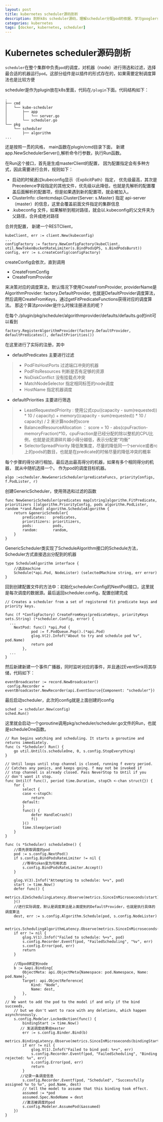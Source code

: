 ```yaml
---
layout: post
title: kubernetes scheduler源码剖析
description: 剖析k8s scheduler源码，理解scheduler分配pod的依据，学习googlers写代码时使用的设计模式和考虑的方面
categories: kubernetes
tags: [docker, kubernetes, scheduler]
---
```



# Kubernetes scheduler源码剖析


`scheduler`在整个集群中负责`pod`的调度，对机器（node）进行筛选和过滤，选择最合适的机器运行`pod`。这部分组件是以插件的形式存在的，如果需要定制调度算法也是比较方便

scheduler是作为plugin放在k8s里面，代码在`/plugin`下面。代码结构如下：

```
.
├── cmd
│   └── kube-scheduler
│       ├── app
│       │   └── server.go
│       └── scheduler.go
└── pkg  
    └── scheduler
        ├── algorithm
...
```

还是按照一贯的风格， main函数在plugin/cmd目录下面， 新建app.NewSchedulerServer(),解析命令行参数，执行Run函数。

在Run这个接口，首先是生成masterClient的配置， 因为配置指定会有多种方式，因此需要进行合并，规则如下：

* 启动的时候通过kubeconfig显示（ExplicitPath）指定， 优先级最高，其次是Precedence字段指定的其他文件，优先级以此降低，也就是先解析的配置覆盖后面解析的配置项，但是如果遇到新的配置项，就会被加入。
* ClusterInfo: clientcmdapi.Cluster{Server: s.Master} 指定 api-server（master）的信息，这里会覆盖前面文件指定的集群信息
* .kubeconfig 文件，如果解析到相对路径，就会以.kubeconfig的父文件夹为父路径，合并成绝对路径


合并完配置， 新建一个RESTClient，

```
kubeClient, err := client.New(kubeconfig)
...
configFactory := factory.NewConfigFactory(kubeClient, util.NewTokenBucketRateLimiter(s.BindPodsQPS, s.BindPodsBurst))
config, err := s.createConfig(configFactory)
```

createConfig会依次，直到调用

* CreateFromConfig
* CreateFromProvider

来决策对应的调度算法，默认情况下使用CreateFromProvider, providerName是AlgorithmProvider: factory.DefaultProvider, 也就是DefaultProvider调度算法，然后调用CreateFromKeys，通过getFitPredicateFunctions获得对应的调度算法。
那这个算法provider是什么时候注册进去的呢？

在每个./plugin/pkg/scheduler/algorithmprovider/defaults/defaults.go的init可以看到

```
factory.RegisterAlgorithmProvider(factory.DefaultProvider, defaultPredicates(), defaultPriorities())
```

在这里进行了实际的注册，其中

* defaultPredicates 主要进行过滤

> * PodFitsHostPorts 过滤端口冲突的机器
> * PodFitsResources 判断是否有足够的资源
> * NoDiskConflict 没有挂载点冲突
> * MatchNodeSelector 指定相同标签的node调度
> * HostName 指定机器调度

* defaultPriorities 主要进行筛选

> * LeastRequestedPriority : 使用公式cpu((capacity - sum(requested)) * 10 / capacity) + memory((capacity - sum(requested)) * 10 / capacity) / 2 来计算node的score
> * BalancedResourceAllocation ： score = 10 - abs(cpuFraction-memoryFraction)*10，cpuFraction是已经分配的除以整机的CPU比例，也就是说资源碎片越小得分越低，表示分配更“均衡”
> * SelectorSpreadPriority 降低聚集度，尽量的降低同一个service或者rc上的pods的数目，也就是在predicate的时候尽量的降低冲突的概率

每个步骤的得分进行相加，最后选出最高得分的机器，如果有多个相同得分的机器， 就从中随机选择一个。 作为pod的调度目标机器。

```
algo :=scheduler.NewGenericScheduler(predicateFuncs, priorityConfigs, f.PodLister, r)
```

创建GenericScheduler，使用筛选和过滤的函数

```
func NewGenericScheduler(predicates map[string]algorithm.FitPredicate, prioritizers []algorithm.PriorityConfig, pods algorithm.PodLister, random *rand.Rand) algorithm.ScheduleAlgorithm {
	return &genericScheduler{
		predicates:   predicates,
		prioritizers: prioritizers,
		pods:         pods,
		random:       random,
	}
}
```

GenericScheduler类实现了ScheduleAlgorithm接口的Schedule方法，Scheduler方式直接选出分配到的机器

```
type ScheduleAlgorithm interface {
    //选出machine
	Schedule(*api.Pod, NodeLister) (selectedMachine string, err error)
}
```

回到创建配置文件的方法中：初始化scheduler.Config的NextPod接口，这里就是每次调度的数据源。最后返回scheduler.config，配置创建完成

```
// Creates a scheduler from a set of registered fit predicate keys and priority keys.

func (f *ConfigFactory) CreateFromKeys(predicateKeys, priorityKeys sets.String) (*scheduler.Config, error) {
  ...
  	NextPod: func() *api.Pod {
            pod := f.PodQueue.Pop().(*api.Pod)
            glog.V(2).Infof("About to try and schedule pod %v", pod.Name)
            return pod
        },      
  ...
}
```

然后新建新建一个事件广播器，同时监听对应的事件，并且通过EventSink将其存储，代码如下：

```
eventBroadcaster := record.NewBroadcaster()
 config.Recorder = eventBroadcaster.NewRecorder(api.EventSource{Component: "scheduler"})
```

最后启动scheduler，此次的config就是上面创建的config

```
sched := scheduler.New(config)
sched.Run()
```

这里就会启动一个goroutine调用pkg/scheduler/scheduler.go文件的Run，也就是scheduleOne函数。

```
// Run begins watching and scheduling. It starts a goroutine and returns immediately.
func (s *Scheduler) Run() {
	go util.Until(s.scheduleOne, 0, s.config.StopEverything)
}

// Until loops until stop channel is closed, running f every period.
// Catches any panics, and keeps going. f may not be invoked if
// stop channel is already closed. Pass NeverStop to Until if you
// don't want it stop.
func Until(f func(), period time.Duration, stopCh <-chan struct{}) {
	for {
		select {
		case <-stopCh:
			return
		default:
		}
		func() {
			defer HandleCrash()
			f()
		}()
		time.Sleep(period)
	}
}
```

```
func (s *Scheduler) scheduleOne() {
    //首先获取调度的pod
    pod := s.config.NextPod()
    if s.config.BindPodsRateLimiter != nil {
        //等待token变为可用状态
        s.config.BindPodsRateLimiter.Accept()
    }   
    
    glog.V(3).Infof("Attempting to schedule: %+v", pod)
    start := time.Now()
    defer func() {
        metrics.E2eSchedulingLatency.Observe(metrics.SinceInMicroseconds(start))
    }() 
    //进行实际调度，默认是调度算法是上面提到的DefaultProvider，也就是执行具体的调度算法
    dest, err := s.config.Algorithm.Schedule(pod, s.config.NodeLister)

    metrics.SchedulingAlgorithmLatency.Observe(metrics.SinceInMicroseconds(start))
    if err != nil {
        glog.V(1).Infof("Failed to schedule: %+v", pod)
        s.config.Recorder.Eventf(pod, "FailedScheduling", "%v", err)
        s.config.Error(pod, err)
        return
    }   

    //将pod绑定到node
    b := &api.Binding{
        ObjectMeta: api.ObjectMeta{Namespace: pod.Namespace, Name: pod.Name},
        Target: api.ObjectReference{
            Kind: "Node",
            Name: dest,
        },  
    }   
// We want to add the pod to the model if and only if the bind succeeds,
    // but we don't want to race with any deletions, which happen asynchronously.
    s.config.Modeler.LockedAction(func() {
        bindingStart := time.Now()
       // 发送调度结果给master
        err := s.config.Binder.Bind(b)
        metrics.BindingLatency.Observe(metrics.SinceInMicroseconds(bindingStart))
        if err != nil {
            glog.V(1).Infof("Failed to bind pod: %+v", err)
            s.config.Recorder.Eventf(pod, "FailedScheduling", "Binding rejected: %v", err)
            s.config.Error(pod, err)
            return
        }
       //记录一条调度信息
        s.config.Recorder.Eventf(pod, "Scheduled", "Successfully assigned %v to %v", pod.Name, dest)
        // tell the model to assume that this binding took effect.
        assumed := *pod
        assumed.Spec.NodeName = dest
        //激活被调度的pod
        s.config.Modeler.AssumePod(&assumed)
    })
}
```

